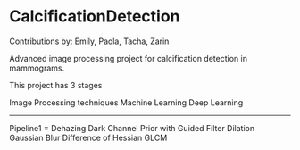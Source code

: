 # CalcificationDetection

Contributions by: Emily, Paola, Tacha, Zarin

Advanced image processing project for calcification detection in mammograms.

This project has 3 stages

Image Processing techniques
Machine Learning
Deep Learning
____________________

Pipeline1 = 
  Dehazing Dark Channel Prior with Guided Filter 
  Dilation
  Gaussian Blur
  Difference of Hessian
  GLCM
